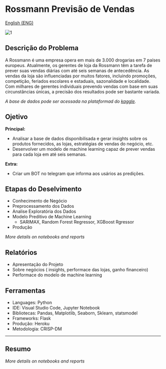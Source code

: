 # Rossmann Previsão de Vendas

[English (ENG)](https://github.com/alyssonvidal/Rossmann-Sales-Forecast#readme)

![1](/images/logo_rossmann.jpg "Image Title")

## Descrição do Problema

A Rossmann é uma empresa opera em mais de 3.000 drogarias em 7 países europeus. Atualmente, os gerentes de loja da Rossmann têm a tarefa de prever suas vendas diárias com até seis semanas de antecedência. As vendas da loja são influenciadas por muitos fatores, incluindo promoções, competição, feriados escolares e estaduais, sazonalidade e localidade. Com milhares de gerentes individuais prevendo vendas com base em suas circunstâncias únicas, a precisão dos resultados pode ser bastante variada.

*A base de dados pode ser acessada na plataformad do [kaggle](https://www.kaggle.com/competitions/rossmann-store-sales/data/).*

## Ojetivo
**Principal:**
* Analisar a base de dados disponibilisada e gerar insights sobre os produtos fornecidos, as lojas, estratégias de vendas do negócio, etc.
* Desenvolver um modelo de machine learning capaz de prever vendas para cada loja em até seis semanas.

**Extra:**    
* Criar um BOT no telegram que informa aos usários as predições.

## Etapas do Deselvimento
* Conhecimento de Negócio
* Preprocessamento dos Dados
* Analise Exploratória dos Dados
* Modelo Preditivo de Machine Learning
    - SARIMAX, Random Forest Regressor, XGBoost Rgressor
* Produção
    
*More details on notebooks and reports* 

## Relatórios
* Apresentação do Projeto
* Sobre negócios ( insights, performace das lojas, ganho financeiro)
* Performace do modelo de machine learning


## Ferramentas
* Languages: Python
* IDE: Visual Studio Code, Jupyter Notebook
* Bibliotecas: Pandas, Matplotlib, Seaborn, Sklearn, statsmodel
* Frameworks: Flask
* Produção: Heroku
* Metodologia: CRISP-DM

*** 

## Resumo 


*More details on notebooks and reports* 






